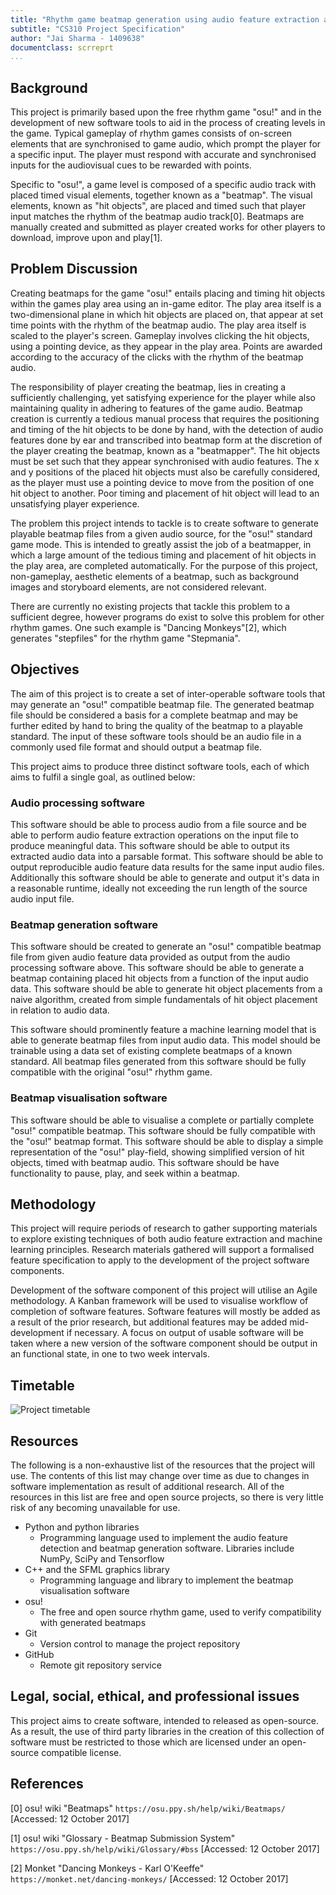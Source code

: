 ```yaml
---
title: "Rhythm game beatmap generation using audio feature extraction and machine learning"
subtitle: "CS310 Project Specification"
author: "Jai Sharma - 1409638"
documentclass: scrreprt
...
```


## Background

This project is primarily based upon the free rhythm game "osu!" and in the
development of new software tools to aid in the process of creating levels in 
the game. Typical gameplay of rhythm games consists of
on-screen elements that are synchronised to game audio, which prompt the player
for a specific input. The player must respond with accurate and synchronised
inputs for the audiovisual cues to be rewarded with points.

Specific to "osu!", a game level is composed of a specific audio track with
placed timed visual elements, together known as a "beatmap". The visual
elements, known as "hit objects", are placed and timed such that player input
matches the rhythm of the beatmap audio track[0]. Beatmaps are manually created 
and submitted as player created works for other players to download, improve
upon and play[1].

## Problem Discussion

Creating beatmaps for the game "osu!" entails placing and timing hit objects
within the games play area using an in-game editor. The play area itself is a
two-dimensional plane in which hit objects are placed on, that appear at set
time points with the rhythm of the beatmap audio. The play area itself is scaled
to the player's screen. Gameplay involves clicking the hit objects, using a 
pointing device, as they appear in the play area. Points are awarded according 
to the accuracy of the clicks with the rhythm of the beatmap audio.

The responsibility of player creating the beatmap, lies in creating a
sufficiently challenging, yet satisfying experience for the player while also
maintaining quality in adhering to features of the game audio. Beatmap creation
is currently a tedious manual process that requires the positioning and timing
of the hit objects to be done by hand, with the detection of audio features
done by ear and transcribed into beatmap form at the discretion of the player
creating the beatmap, known as a "beatmapper". The hit objects must be set such
that they appear synchronised with audio features. The x and y positions of the 
placed hit objects must also be carefully considered, as the player must use a
pointing device to move from the position of one hit object to another. Poor
timing and placement of hit object will lead to an unsatisfying player 
experience.

The problem this project intends to tackle is to create software to generate 
playable beatmap files from a given audio source, for the "osu!" standard game
mode. This is intended to greatly assist the job of a beatmapper, in which a
large amount of the tedious timing and placement of hit objects in the play
area, are completed automatically. For the purpose of this project,
non-gameplay, aesthetic elements of a beatmap, such as background images and
storyboard elements, are not considered relevant.

There are currently no existing projects that tackle this problem to a
sufficient degree, however programs do exist to solve this problem for other
rhythm games. One such example is "Dancing Monkeys"[2], which generates
"stepfiles" for the rhythm game "Stepmania".

## Objectives

The aim of this project is to create a set of inter-operable software tools that
may generate an "osu!" compatible beatmap file. The generated beatmap file
should be considered a basis for a complete beatmap and may be further edited by
hand to bring the quality of the beatmap to a playable standard. The input of
these software tools should be an audio file in a commonly used file format and
should output a beatmap file.

This project aims to produce three distinct software tools, each of which aims
to fulfil a single goal, as outlined below:

### Audio processing software

This software should be able to process audio from a file source and be able to
perform audio feature extraction operations on the input file to produce
meaningful data. This software should be able to output its extracted audio data
into a parsable format. This software should be able to output reproducible
audio feature data results for the same input audio files. Additionally this
software should be able to generate and output it's data in a reasonable
runtime, ideally not exceeding the run length of the source audio input file.

### Beatmap generation software

This software should be created to generate an "osu!" compatible beatmap file
from given audio feature data provided as output from the audio processing
software above. This software should be able to generate a beatmap containing
placed hit objects from a function of the input audio data. This software
should be able to generate hit object placements from a naive algorithm, created
from simple fundamentals of hit object placement in relation to audio data.

This software should prominently feature a machine learning model that is able
to generate beatmap files from input audio data. This model should be trainable
using a data set of existing complete beatmaps of a known standard. All beatmap
files generated from this software should be fully compatible with the original
"osu!" rhythm game.

### Beatmap visualisation software

This software should be able to visualise a complete or partially complete
"osu!" compatible beatmap. This software should be fully compatible with the
"osu!" beatmap format. This software should be able to display a simple
representation of the "osu!" play-field, showing simplified version of hit
objects, timed with beatmap audio. This software should be have functionality to
pause, play, and seek within a beatmap.

## Methodology

This project will require periods of research to gather supporting materials to 
explore existing techniques of both audio feature extraction and machine
learning principles. Research materials gathered will support a formalised
feature specification to apply to the development of the project software
components.

Development of the software component of this project will utilise an Agile 
methodology. A Kanban framework will be used to visualise workflow of completion
of software features. Software features will mostly be added as a result of the
prior research, but additional features may be added mid-development if
necessary. A focus on output of usable software will be taken where a new
version of the software component should be output in an functional state, in one
to two week intervals.

## Timetable

![Project timetable](./timetable.png)

## Resources

The following is a non-exhaustive list of the resources that the project will
use. The contents of this list may change over time as due to changes in
software implementation as result of additional research. All of the resources in this list are free and open source projects, so there is very little risk of
any becoming unavailable for use.

* Python and python libraries
    * Programming language used to implement the audio
    feature detection and beatmap generation software. Libraries include NumPy,
    SciPy and Tensorflow
* C++ and the SFML graphics library
    * Programming language and library to implement the beatmap visualisation
    software
* osu!
    * The free and open source rhythm game, used to verify compatibility with
    generated beatmaps
* Git
    * Version control to manage the project repository
* GitHub
    * Remote git repository service

## Legal, social, ethical, and professional issues

This project aims to create software, intended to released as open-source.
As a result, the use of third party libraries in the creation of this collection
of software must be restricted to those which are licensed under an open-source
compatible license.

## References

[0] osu! wiki "Beatmaps" `https://osu.ppy.sh/help/wiki/Beatmaps/` [Accessed: 12 October 2017]

[1] osu! wiki "Glossary - Beatmap Submission System" `https://osu.ppy.sh/help/wiki/Glossary/#bss` [Accessed: 12 October 2017]

[2] Monket "Dancing Monkeys - Karl O'Keeffe" `https://monket.net/dancing-monkeys/` [Accessed: 12 October 2017]
